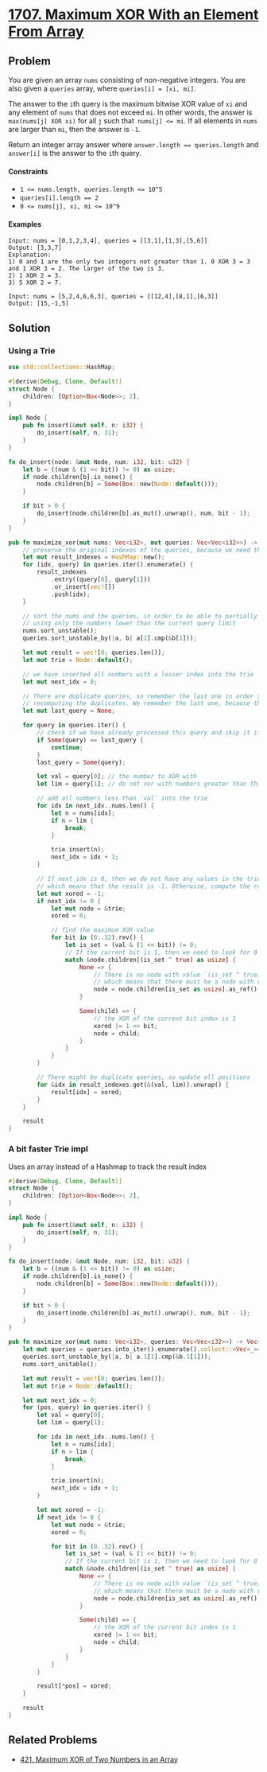 # [1707. Maximum XOR With an Element From Array](https://leetcode.com/problems/maximum-xor-with-an-element-from-array/)

## Problem

You are given an array `nums` consisting of non-negative integers. You are also
given a `queries` array, where `queries[i] = [xi, mi]`.

The answer to the `i`th query is the maximum bitwise XOR value of `xi` and any
element of `nums` that does not exceed `mi`. In other words, the answer
is `max(nums[j] XOR xi)` for all `j` such that` nums[j] <= mi`. If all elements
in `nums` are larger than `mi`, then the answer is `-1`.

Return an integer array answer where `answer.length == queries.length`
and `answer[i]` is the answer to the `i`th query.

#### Constraints

* `1 <= nums.length, queries.length <= 10^5`
* `queries[i].length == 2`
* `0 <= nums[j], xi, mi <= 10^9`

#### Examples

```text
Input: nums = [0,1,2,3,4], queries = [[3,1],[1,3],[5,6]]
Output: [3,3,7]
Explanation:
1) 0 and 1 are the only two integers not greater than 1. 0 XOR 3 = 3 and 1 XOR 3 = 2. The larger of the two is 3.
2) 1 XOR 2 = 3.
3) 5 XOR 2 = 7.
```

```text
Input: nums = [5,2,4,6,6,3], queries = [[12,4],[8,1],[6,3]]
Output: [15,-1,5]
```

## Solution

### Using a Trie

```rust
use std::collections::HashMap;

#[derive(Debug, Clone, Default)]
struct Node {
    children: [Option<Box<Node>>; 2],
}

impl Node {
    pub fn insert(&mut self, n: i32) {
        do_insert(self, n, 31);
    }
}

fn do_insert(node: &mut Node, num: i32, bit: u32) {
    let b = ((num & (1 << bit)) != 0) as usize;
    if node.children[b].is_none() {
        node.children[b] = Some(Box::new(Node::default()));
    }

    if bit > 0 {
        do_insert(node.children[b].as_mut().unwrap(), num, bit - 1);
    }
}

pub fn maximize_xor(mut nums: Vec<i32>, mut queries: Vec<Vec<i32>>) -> Vec<i32> {
    // preserve the original indexes of the queries, because we need them to construct the result
    let mut result_indexes = HashMap::new();
    for (idx, query) in queries.iter().enumerate() {
        result_indexes
            .entry((query[0], query[1]))
            .or_insert(vec![])
            .push(idx);
    }

    // sort the nums and the queries, in order to be able to partially build the trie
    // using only the numbers lower than the current query limit
    nums.sort_unstable();
    queries.sort_unstable_by(|a, b| a[1].cmp(&b[1]));

    let mut result = vec![0; queries.len()];
    let mut trie = Node::default();

    // we have inserted all numbers with a lesser index into the trie 
    let mut next_idx = 0;

    // There are duplicate queries, so remember the last one in order to avoid 
    // recomputing the duplicates. We remember the last one, because they are sorted
    let mut last_query = None;

    for query in queries.iter() {
        // check if we have already processed this query and skip it if we did
        if Some(query) == last_query {
            continue;
        }
        last_query = Some(query);

        let val = query[0]; // the number to XOR with 
        let lim = query[1]; // do not xor with numbers greater than this

        // add all numbers less than `val` into the trie
        for idx in next_idx..nums.len() {
            let n = nums[idx];
            if n > lim {
                break;
            }

            trie.insert(n);
            next_idx = idx + 1;
        }

        // If next_idx is 0, then we do not have any values in the trie, 
        // which means that the result is -1. Otherwise, compute the result
        let mut xored = -1;
        if next_idx != 0 {
            let mut node = &trie;
            xored = 0;

            // find the maximum XOR value
            for bit in (0..32).rev() {
                let is_set = (val & (1 << bit)) != 0;
                // If the current bit is 1, then we need to look for 0 and vice-versa
                match &node.children[(is_set ^ true) as usize] {
                    None => {
                        // There is no node with value `(is_set ^ true) as usize` (i.e. the inverted value),
                        // which means that there must be a node with value `is_set as usize`
                        node = node.children[is_set as usize].as_ref().unwrap();
                    }

                    Some(child) => {
                        // the XOR of the current bit index is 1
                        xored |= 1 << bit;
                        node = child;
                    }
                }
            }
        }

        // There might be duplicate queries, so update all positions
        for &idx in result_indexes.get(&(val, lim)).unwrap() {
            result[idx] = xored;
        }
    }

    result
}
```

### A bit faster Trie impl

Uses an array instead of a Hashmap to track the result index

```rust
#[derive(Debug, Clone, Default)]
struct Node {
    children: [Option<Box<Node>>; 2],
}

impl Node {
    pub fn insert(&mut self, n: i32) {
        do_insert(self, n, 31);
    }
}

fn do_insert(node: &mut Node, num: i32, bit: u32) {
    let b = ((num & (1 << bit)) != 0) as usize;
    if node.children[b].is_none() {
        node.children[b] = Some(Box::new(Node::default()));
    }

    if bit > 0 {
        do_insert(node.children[b].as_mut().unwrap(), num, bit - 1);
    }
}

pub fn maximize_xor(mut nums: Vec<i32>, queries: Vec<Vec<i32>>) -> Vec<i32> {
    let mut queries = queries.into_iter().enumerate().collect::<Vec<_>>();
    queries.sort_unstable_by(|a, b| a.1[1].cmp(&b.1[1]));
    nums.sort_unstable();

    let mut result = vec![0; queries.len()];
    let mut trie = Node::default();

    let mut next_idx = 0;
    for (pos, query) in queries.iter() {
        let val = query[0];
        let lim = query[1];

        for idx in next_idx..nums.len() {
            let n = nums[idx];
            if n > lim {
                break;
            }

            trie.insert(n);
            next_idx = idx + 1;
        }

        let mut xored = -1;
        if next_idx != 0 {
            let mut node = &trie;
            xored = 0;

            for bit in (0..32).rev() {
                let is_set = (val & (1 << bit)) != 0;
                // If the current bit is 1, then we need to look for 0 and vice-versa
                match &node.children[(is_set ^ true) as usize] {
                    None => {
                        // There is no node with value `(is_set ^ true) as usize` (i.e. the inverted value),
                        // which means that there must be a node with value `is_set as usize`
                        node = node.children[is_set as usize].as_ref().unwrap();
                    }

                    Some(child) => {
                        // the XOR of the current bit index is 1
                        xored |= 1 << bit;
                        node = child;
                    }
                }
            }
        }

        result[*pos] = xored;
    }

    result
}
```

## Related Problems

* [421. Maximum XOR of Two Numbers in an Array](/400%20-%20499/421%20-%20Maximum%20XOR%20of%20Two%20Numbers%20in%20an%20Array.md)